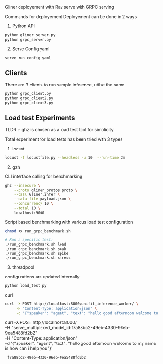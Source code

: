 Gliner deployement with Ray serve with GRPC serving

Commands for deployement
Deployement can be done in 2 ways
1. Python API

```sh
python gliner_server.py
python grpc_server.py
```

2. Serve Config yaml

```sh
serve run config.yaml
```

Clients
-------

There are 3 clients to run sample inference, utilze the same

```sh
python grpc_client.py
python grpc_client2.py
python grpc_client3.py
```


Load test Experiments
-----------------
TLDR :- ghz is chosen as a load test tool for simplicity

Total experiment for load tests has been tried with 3 types

1. locust

```sh
locust -f locustfile.py --headless -u 10  --run-time 2m
```

2. gzh


CLI interface calling for benchmarking
```sh
ghz --insecure \
    --proto gliner_protos.proto \
    --call Gliner.infer \
    --data-file payload.json \
    --concurrency 10 \
    --total 10 \
    localhost:9000
```

Script based benchmarking with various load test configuration

```sh
chmod +x run_grpc_benchmark.sh

# Run a specific test:
./run_grpc_benchmark.sh load
./run_grpc_benchmark.sh soak
./run_grpc_benchmark.sh spike
./run_grpc_benchmark.sh stress
```

3. threadpool

configurations are updated internally
```sh
python load_test.py
```

curl 
```sh
curl -X POST http://localhost:8000/unifit_inference_worker/ \
     -H "Content-Type: application/json" \
     -d '{"speaker": "agent", "text": "hello good afternoon welcome to my name is how can i help you"}'
```


curl -X POST http://localhost:8000/ \
     -H "serve_multiplexed_model_id:f7a88bc2-49eb-4330-96eb-9ea5488fd2b2" \
     -H "Content-Type: application/json" \
     -d '{"speaker": "agent", "text": "hello good afternoon welcome to my name is how can i help you"}'

     f7a88bc2-49eb-4330-96eb-9ea5488fd2b2